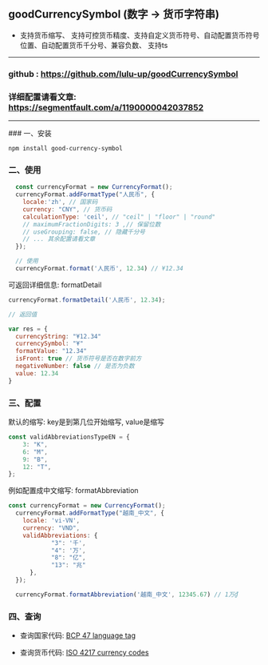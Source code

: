 ## goodCurrencySymbol (数字 -> 货币字符串)

* 支持货币缩写、 支持可控货币精度、支持自定义货币符号、自动配置货币符号位置、自动配置货币千分号、兼容负数、 支持ts

<hr>

### github : https://github.com/lulu-up/goodCurrencySymbol

### 详细配置请看文章: https://segmentfault.com/a/1190000042037852

<hr>
### 一、安装

```shell
npm install good-currency-symbol
```

### 二、使用

```js
  const currencyFormat = new CurrencyFormat();
  currencyFormat.addFormatType("人民币", {
    locale:'zh', // 国家码
    currency: "CNY", // 货币码
    calculationType: 'ceil', // "ceil" | "floor" | "round"
    // maximumFractionDigits: 3 ,// 保留位数
    // useGrouping: false, // 隐藏千分号
    // ... 其余配置请看文章
  });

  // 使用
  currencyFormat.format('人民币', 12.34) // ¥12.34

```

可返回详细信息: formatDetail

```js
currencyFormat.formatDetail('人民币', 12.34);

// 返回值

var res = {
  currencyString: "¥12.34"
  currencySymbol: "¥"
  formatValue: "12.34"
  isFront: true // 货币符号是否在数字前方
  negativeNumber: false // 是否为负数
  value: 12.34
}
```


### 三、配置
默认的缩写: key是到第几位开始缩写, value是缩写
```js
const validAbbreviationsTypeEN = {
    3: "K",
    6: "M",
    9: "B",
    12: "T",
};
```

例如配置成中文缩写: formatAbbreviation
```js
const currencyFormat = new CurrencyFormat();
  currencyFormat.addFormatType("越南_中文", {
    locale: 'vi-VN',
    currency: "VND",
    validAbbreviations: {
            "3": '千',
            "4": '万',
            "8": "亿",
            "13": "兆"
      },
  });

  currencyFormat.formatAbbreviation('越南_中文', 12345.67) // 1万₫
```


### 四、查询
- 查询国家代码: [BCP 47 language tag](https://www.techonthenet.com/js/language_tags.php)

- 查询货币代码: [ISO 4217 currency codes](https://www.xe.com/zh-CN/iso4217.php)